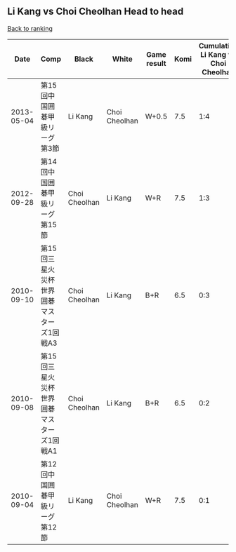 ## Li Kang vs Choi Cheolhan Head to head

[Back to ranking](../../index.md)




| **Date** | **Comp** | **Black** | **White** | **Game result** | **Komi** | **Cumulative Li Kang vs Choi Cheolhan** | **Li Kang streak** | **Choi Cheolhan streak** | 
| --- | --- | --- | --- | --- | --- | --- | --- | --- |
| 2013-05-04 | 第15回中国囲碁甲級リーグ第3節 | Li Kang | Choi Cheolhan | W+0.5 | 7.5 | 1:4 | 0 | 1 | 
| 2012-09-28 | 第14回中国囲碁甲級リーグ第15節 | Choi Cheolhan | Li Kang | W+R | 7.5 | 1:3 | 1 | 0 | 
| 2010-09-10 | 第15回三星火災杯世界囲碁マスターズ1回戦A3 | Choi Cheolhan | Li Kang | B+R | 6.5 | 0:3 | 0 | 3 | 
| 2010-09-08 | 第15回三星火災杯世界囲碁マスターズ1回戦A1 | Choi Cheolhan | Li Kang | B+R | 6.5 | 0:2 | 0 | 2 | 
| 2010-09-04 | 第12回中国囲碁甲級リーグ第12節 | Li Kang | Choi Cheolhan | W+R | 7.5 | 0:1 | 0 | 1 |




